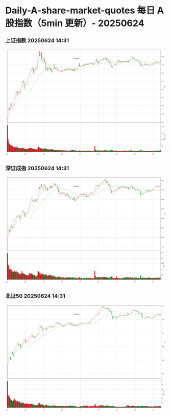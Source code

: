 
# Daily-A-share-market-quotes 每日 A 股指数（5min 更新）- 20250624

### 上证指数 20250624 14:31
![](./fig/2025/6/20250624-sh000001.png)

### 深证成指 20250624 14:31
![](./fig/2025/6/20250624-sz399001.png)

### 北证50 20250624 14:31
![](./fig/2025/6/20250624-bj899050.png)
